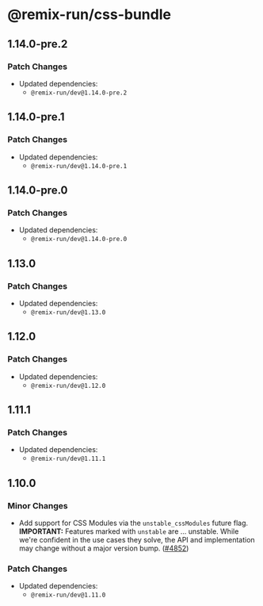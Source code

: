 # @remix-run/css-bundle

## 1.14.0-pre.2

### Patch Changes

- Updated dependencies:
  - `@remix-run/dev@1.14.0-pre.2`

## 1.14.0-pre.1

### Patch Changes

- Updated dependencies:
  - `@remix-run/dev@1.14.0-pre.1`

## 1.14.0-pre.0

### Patch Changes

- Updated dependencies:
  - `@remix-run/dev@1.14.0-pre.0`

## 1.13.0

### Patch Changes

- Updated dependencies:
  - `@remix-run/dev@1.13.0`

## 1.12.0

### Patch Changes

- Updated dependencies:
  - `@remix-run/dev@1.12.0`

## 1.11.1

### Patch Changes

- Updated dependencies:
  - `@remix-run/dev@1.11.1`

## 1.10.0

### Minor Changes

- Add support for CSS Modules via the `unstable_cssModules` future flag. **IMPORTANT:** Features marked with `unstable` are … unstable. While we're confident in the use cases they solve, the API and implementation may change without a major version bump. ([#4852](https://github.com/remix-run/remix/pull/4852))

### Patch Changes

- Updated dependencies:
  - `@remix-run/dev@1.11.0`
